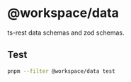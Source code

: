 # @workspace/data

ts-rest data schemas and zod schemas.

## Test

```sh
pnpm --filter @workspace/data test
```
